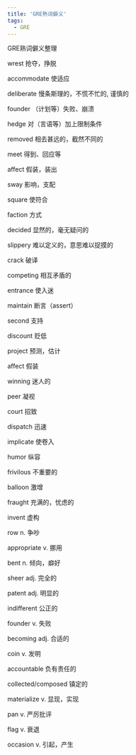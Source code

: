 ```yaml
---
title: 'GRE熟词僻义'
tags: 
  - GRE
---
```


GRE熟词僻义整理

wrest 抢夺，挣脱

accommodate 使适应

deliberate 慢条斯理的，不慌不忙的, 谨慎的

founder （计划等）失败、崩溃

hedge 对（言语等）加上限制条件

removed 相去甚远的，截然不同的

meet 得到、回应等

affect 假装，装出

sway 影响，支配

square 使符合

faction 方式

decided 显然的，毫无疑问的

slippery 难以定义的，意思难以捉摸的

crack 破译

competing 相互矛盾的

entrance 使入迷

maintain 断言（assert）

second 支持

discount 贬低

project 预测，估计

affect 假装

winning 迷人的

peer 凝视

court 招致

dispatch 迅速

implicate 使卷入

humor 纵容

frivilous 不重要的

balloon 激增

fraught 充满的，忧虑的

invent 虚构

row n. 争吵

appropriate v. 挪用

bent n. 倾向，癖好

sheer adj. 完全的

patent adj. 明显的

indifferent 公正的

founder v. 失败

becoming adj. 合适的

coin v. 发明

accountable 负有责任的

collected/composed 镇定的

materialize v. 显现，实现

pan v. 严厉批评

flag v. 衰退

occasion v. 引起，产生



